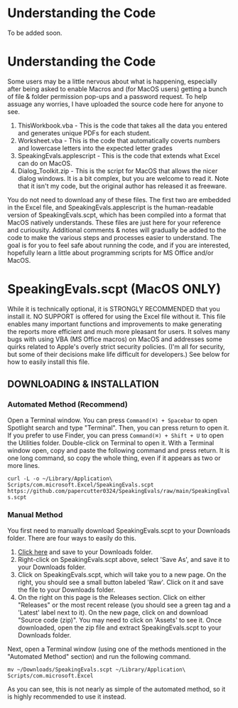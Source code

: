 # Understanding the Code
To be added soon.

# Understanding the Code
Some users may be a little nervous about what is happening, especially after being asked to enable Macros and (for MacOS users) getting a bunch of file & folder permission pop-ups and a password request. To help assuage any worries, I have uploaded the source code here for anyone to see.

   1. ThisWorkbook.vba - This is the code that takes all the data you entered and generates unique PDFs for each student.
   2. Worksheet.vba - This is the code that automatically coverts numbers and lowercase letters into the expected letter grades
   3. SpeakingEvals.applescript - This is the code that extends what Excel can do on MacOS.
   4. Dialog_Toolkit.zip - This is the script for MacOS that allows the nicer dialog windows. It is a bit complex, but you are welcome to read it. Note that it isn't my code,
      but the original author has released it as freeware.

You do not need to download any of these files. The first two are embedded in the Excel file, and SpeakingEvals.applescript is the human-readable version of SpeakingEvals.scpt, which has been compiled into a format that MacOS natively understands. These files are just here for your reference and curiousity. Additional comments & notes will gradually be added to the code to make the various steps and processes easier to understand. The goal is for you to feel safe about running the code, and if you are interested, hopefully learn a little about programming scripts for MS Office and/or MacOS.

# SpeakingEvals.scpt (MacOS ONLY)
While it is technically optional, it is STRONGLY RECOMMENDED that you install it. NO SUPPORT is offered for using the Excel file without it. This file enables many important functions and improvements to make generating the reports more efficient and much more pleasant for users. It solves many bugs with using VBA (MS Office macros) on MacOS and addresses some quirks related to Apple's overly strict security policies. (I'm all for security, but some of their decisions make life difficult for developers.) See below for how to easily install this file.

## DOWNLOADING & INSTALLATION
### Automated Method (Recommend)
Open a Terminal window. You can press `Command(⌘) + Spacebar` to open Spotlight search and type "Terminal". Then, you can press return to open it. If you prefer to use Finder, you can press `Command(⌘) + Shift + U` to open the Utilities folder. Double-click on Terminal to open it. With a Terminal window open, copy and paste the following command and press return. It is one long command, so copy the whole thing, even if it appears as two or more lines.

`curl -L -o ~/Library/Application\ Scripts/com.microsoft.Excel/SpeakingEvals.scpt https://github.com/papercutter0324/SpeakingEvals/raw/main/SpeakingEvals.scpt`

### Manual Method
You first need to manually download SpeakingEvals.scpt to your Downloads folder. There are four ways to easily do this.
   1. [Click here](https://github.com/papercutter0324/SpeakingEvals/raw/main/SpeakingEvals.scpt) and save to your Downloads folder.
   2. Right-click on SpeakingEvals.scpt above, select 'Save As', and save it to your Downloads folder.
   3. Click on SpeakingEvals.scpt, which will take you to a new page. On the right, you should see a small button labeled 'Raw'. Click on it and save the file to your Downloads folder.
   4. On the right on this page is the Releases section. Click on either "Releases" or the most recent release (you should see a green tag and a 'Latest' label next to it). On the new page,
      click on and download "Source code (zip)". You may need to click on 'Assets' to see it. Once downloaded, open the zip file and extract SpeakingEvals.scpt to your Downloads folder.

Next, open a Terminal window (using one of the methods mentioned in the "Automated Method" section) and run the following command.

`mv ~/Downloads/SpeakingEvals.scpt ~/Library/Application\ Scripts/com.microsoft.Excel`

As you can see, this is not nearly as simple of the automated method, so it is highly recommended to use it instead.
